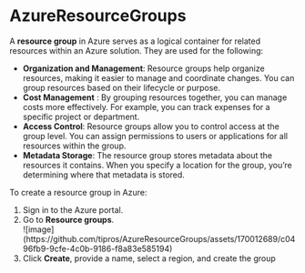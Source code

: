 # AzureResourceGroups
A <b>resource group</b> in Azure serves as a logical container for related resources within an Azure solution. They are used for the following:
<ul>
  <li><b>Organization and Management</b>: Resource groups help organize resources, making it easier to manage and coordinate changes. You can group resources based on their lifecycle or purpose.</li>
  <li><b>Cost Management</b> : By grouping resources together, you can manage costs more effectively. For example, you can track expenses for a specific project or department.</li>
  <li><b>Access Control</b>: Resource groups allow you to control access at the group level. You can assign permissions to users or applications for all resources within the group.</li>
  <li><b>Metadata Storage</b>: The resource group stores metadata about the resources it contains. When you specify a location for the group, you’re determining where that metadata is stored.</li>
</ul>

To create a resource group in Azure:
<ol>
  <li>Sign in to the Azure portal.</li>
  <li>Go to <b>Resource groups</b>.</li> 
  ![image](https://github.com/tipros/AzureResourceGroups/assets/170012689/c0496fb9-9cfe-4c0b-9186-f8a83e585194)
  <li>Click <b>Create</b>, provide a name, select a region, and create the group</li>
</ol>
